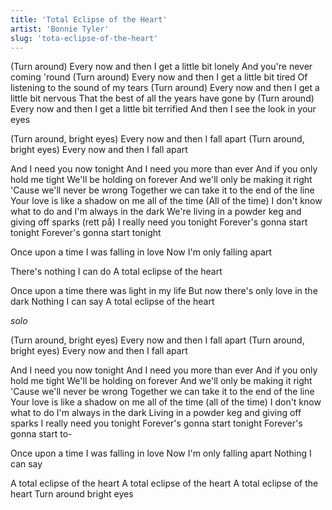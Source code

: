 ```yaml
---
title: 'Total Eclipse of the Heart'
artist: 'Bonnie Tyler'
slug: 'tota-eclipse-of-the-heart'
---
```


(Turn around)
Every now and then I get a little bit lonely
And you're never coming 'round
(Turn around)
Every now and then I get a little bit tired
Of listening to the sound of my tears
(Turn around)
Every now and then I get a little bit nervous
That the best of all the years have gone by
(Turn around)
Every now and then I get a little bit terrified
And then I see the look in your eyes

(Turn around, bright eyes)
Every now and then I fall apart
(Turn around, bright eyes)
Every now and then I fall apart

And I need you now tonight
And I need you more than ever
And if you only hold me tight
We'll be holding on forever
And we'll only be making it right
'Cause we'll never be wrong
Together we can take it to the end of the line
Your love is like a shadow on me all of the time (All of the time)
I don't know what to do and I'm always in the dark
We're living in a powder keg and giving off sparks
(rett på) I really need you tonight
Forever's gonna start tonight
Forever's gonna start tonight

Once upon a time I was falling in love
Now I'm only falling apart

There's nothing I can do
A total eclipse of the heart

Once upon a time there was light in my life
But now there's only love in the dark
Nothing I can say
A total eclipse of the heart

_solo_

(Turn around, bright eyes)
Every now and then I fall apart
(Turn around, bright eyes)
Every now and then I fall apart

And I need you now tonight
And I need you more than ever
And if you only hold me tight
We'll be holding on forever
And we'll only be making it right
'Cause we'll never be wrong
Together we can take it to the end of the line
Your love is like a shadow on me all of the time (all of the time)
I don't know what to do
I'm always in the dark
Living in a powder keg and giving off sparks
I really need you tonight
Forever's gonna start tonight
Forever's gonna start to-

Once upon a time I was falling in love
Now I'm only falling apart
Nothing I can say

A total eclipse of the heart
A total eclipse of the heart
A total eclipse of the heart
Turn around bright eyes
